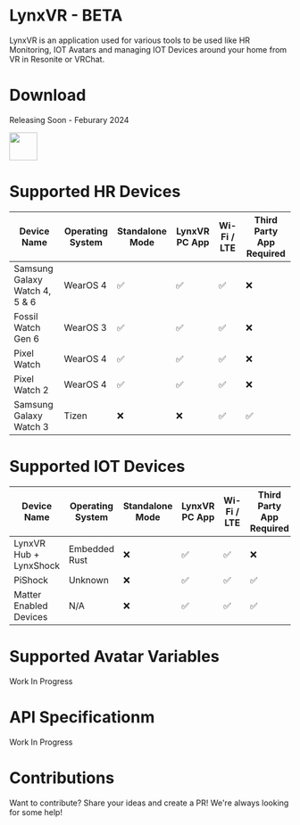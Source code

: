 
# LynxVR - BETA
LynxVR is an application used for various tools to be used like HR Monitoring, IOT Avatars and managing IOT Devices around your home from VR in Resonite or VRChat.

# Download
Releasing Soon - Feburary 2024

<img src="https://upload.wikimedia.org/wikipedia/commons/thumb/7/78/Google_Play_Store_badge_EN.svg/2560px-Google_Play_Store_badge_EN.svg.png" height="50">

# Supported HR Devices
| Device Name           | Operating System | Standalone Mode | LynxVR PC App | Wi-Fi / LTE | Third Party App Required |
|-----------------------|------------------|-----------------|---------------|-------------|------------|
| Samsung Galaxy Watch 4, 5 & 6 | WearOS 4         | ✅               | ✅             | ✅           | ❌ |
| Fossil Watch Gen 6     | WearOS 3         | ✅               | ✅             | ✅           | ❌ |
| Pixel Watch            | WearOS 4         | ✅               | ✅             | ✅           | ❌ | 
| Pixel Watch 2          | WearOS 4         | ✅               | ✅             | ✅           | ❌ | 
| Samsung Galaxy Watch 3 | Tizen            | ❌               | ❌             | ✅           | ✅ |

# Supported IOT Devices
| Device Name           | Operating System | Standalone Mode | LynxVR PC App | Wi-Fi / LTE | Third Party App Required |
|-----------------------|------------------|-----------------|---------------|-------------|------------|
| LynxVR Hub + LynxShock | Embedded Rust         | ❌               | ✅             | ✅           | ❌ |
| PiShock | Unknown        | ❌               | ✅             | ✅           | ✅ |
| Matter Enabled Devices | N/A        | ❌               | ✅             | ✅           | ✅ |

# Supported Avatar Variables
Work In Progress

# API Specificationm 
Work In Progress

# Contributions
Want to contribute? Share your ideas and create a PR! We're always looking for some help!

